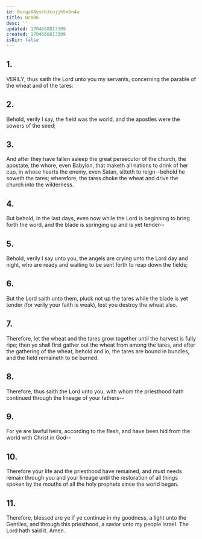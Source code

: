 ```yaml
---
id: 0ocqa84yxsb3cojjh5m5n4a
title: Dc086
desc: ''
updated: 1704668817309
created: 1704668817309
isDir: false
---
```

## 1.
VERILY, thus saith the Lord unto you my servants, concerning the parable of the wheat and of the tares:
## 2.
Behold, verily I say, the field was the world, and the apostles were the sowers of the seed;
## 3.
And after they have fallen asleep the great persecutor of the church, the apostate, the whore, even Babylon, that maketh all nations to drink of her cup, in whose hearts the enemy, even Satan, sitteth to reign--behold he soweth the tares; wherefore, the tares choke the wheat and drive the church into the wilderness.
## 4.
But behold, in the last days, even now while the Lord is beginning to bring forth the word, and the blade is springing up and is yet tender--
## 5.
Behold, verily I say unto you, the angels are crying unto the Lord day and night, who are ready and waiting to be sent forth to reap down the fields;
## 6.
But the Lord saith unto them, pluck not up the tares while the blade is yet tender (for verily your faith is weak), lest you destroy the wheat also.
## 7.
Therefore, let the wheat and the tares grow together until the harvest is fully ripe; then ye shall first gather out the wheat from among the tares, and after the gathering of the wheat, behold and lo, the tares are bound in bundles, and the field remaineth to be burned.
## 8.
Therefore, thus saith the Lord unto you, with whom the priesthood hath continued through the lineage of your fathers--
## 9.
For ye are lawful heirs, according to the flesh, and have been hid from the world with Christ in God--
## 10.
Therefore your life and the priesthood have remained, and must needs remain through you and your lineage until the restoration of all things spoken by the mouths of all the holy prophets since the world began.
## 11.
Therefore, blessed are ye if ye continue in my goodness, a light unto the Gentiles, and through this priesthood, a savior unto my people Israel. The Lord hath said it. Amen.
